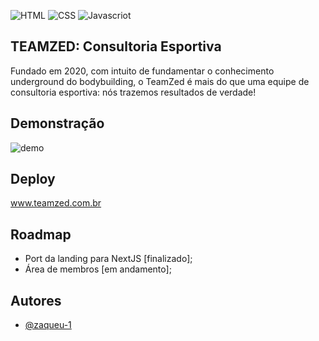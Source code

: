 
![HTML](https://img.shields.io/badge/html5-%23E34F26.svg?style=for-the-badge&logo=html5&logoColor=white)
![CSS](https://img.shields.io/badge/css3-%231572B6.svg?style=for-the-badge&logo=css3&logoColor=white)
![Javascriot](https://img.shields.io/badge/javascript-%23323330.svg?style=for-the-badge&logo=javascript&logoColor=%23F7DF1E)


## TEAMZED: Consultoria Esportiva

Fundado em 2020, com intuito de fundamentar o conhecimento underground do bodybuilding, o TeamZed é mais do que uma equipe de consultoria esportiva: nós trazemos resultados de verdade!


## Demonstração

![demo](https://media.discordapp.net/attachments/1032819189288816690/1053249599822889060/chrome-capture-2022-11-16.gif)

## Deploy
www.teamzed.com.br
## Roadmap

- Port da landing para NextJS [finalizado];
- Área de membros [em andamento];


## Autores

- [@zaqueu-1](https://www.github.com/zaqueu-1)

